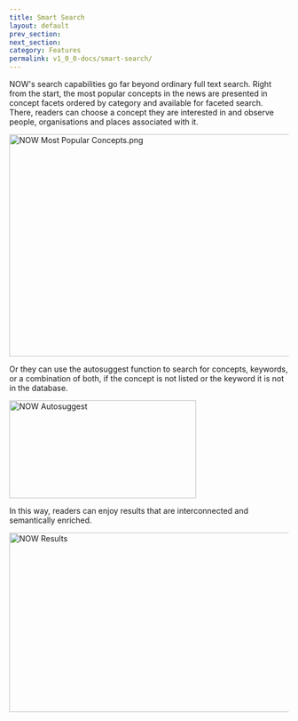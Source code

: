```yaml
---
title: Smart Search
layout: default
prev_section:
next_section:
category: Features
permalink: v1_0_0-docs/smart-search/
---
```

NOW's search capabilities go far beyond ordinary full text search. Right from the start, the most popular concepts in the news are presented in concept facets ordered by category and available for faceted search. There, readers can choose a concept they are interested in and observe people, organisations and places associated with it.

<img src="{{ site.baseurl }}/img/Most_popular_concepts.png" alt="NOW Most Popular Concepts.png" style="width:800px;height:400px; margin: 0 auto">

Or they can use the autosuggest function to search for concepts, keywords, or a combination of both, if the concept is not listed or the keyword it is not in the database.

<img src="{{ site.baseurl }}/img/Autosuggest.png" alt="NOW Autosuggest" style="width:337px;height:176px; margin: 0 auto">

In this way, readers can enjoy results that are interconnected and semantically enriched.

<img src="{{ site.baseurl }}/img/Results.png" alt="NOW Results" style="width:800px;height:323px; margin: 0 auto">
